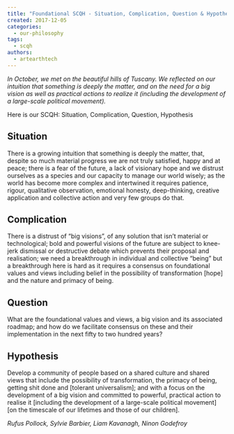 ```yaml
---
title: "Foundational SCQH - Situation, Complication, Question & Hypothesis"
created: 2017-12-05
categories: 
  - our-philosophy
tags: 
  - scqh
authors: 
  - artearthtech
---
```


_In October, we met on the beautiful hills of Tuscany. We reflected on our intuition that something is deeply the matter, and on the need for a big vision as well as practical actions to realize it (including the development of a large-scale political movement)._

Here is our SCQH: Situation, Complication, Question, Hypothesis

## Situation

There is a growing intuition that something is deeply the matter, that, despite so much material progress we are not truly satisfied, happy and at peace; there is a fear of the future, a lack of visionary hope and we distrust ourselves as a species and our capacity to manage our world wisely; as the world has become more complex and intertwined it requires patience, rigour, qualitative observation, emotional honesty, deep-thinking, creative application and collective action and very few groups do that.

## Complication

There is a distrust of “big visions”, of any solution that isn’t material or technological; bold and powerful visions of the future are subject to knee-jerk dismissal or destructive debate which prevents their proposal and realisation; we need a breakthrough in individual and collective “being” but a breakthrough here is hard as it requires a consensus on foundational values and views including belief in the possibility of transformation \[hope\] and the nature and primacy of being.

## Question

What are the foundational values and views, a big vision and its associated roadmap; and how do we facilitate consensus on these and their implementation in the next fifty to two hundred years?

## Hypothesis

Develop a community of people based on a shared culture and shared views that include the possibility of transformation, the primacy of being, getting shit done and \[tolerant universalism\]; and with a focus on the development of a big vision and committed to powerful, practical action to realise it \[including the development of a large-scale political movement\] \[on the timescale of our lifetimes and those of our children\].

_Rufus Pollock, Sylvie Barbier, Liam Kavanagh, Ninon Godefroy_
